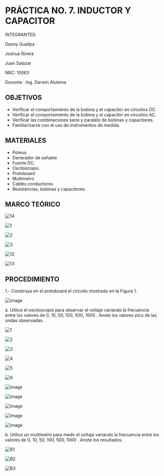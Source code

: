 # PRÁCTICA NO. 7. INDUCTOR Y CAPACITOR

INTEGRANTES:

Danny Guallpa

Joshua Rivera

Juan Salazar

NRC: 10063

Docente : Ing. Darwin Alulema

## OBJETIVOS 

- Verificar el comportamiento de la bobina y el capacitor en circuitos DC.
- Verificar el comportamiento de la bobina y el capacitor en circuitos AC.
- Verificar las combinaciones serie y paralelo de bobinas y capacitores.
- Familiarizarse con el uso de instrumentos de medida.

## MATERIALES

- Poteus
- Generador de señales
- Fuente DC.
- Osciloscopio.
- Protoboard
- Multímetro
- Cables conductores
- Resistencias, bobinas y capacitores.

## MARCO TEÓRICO

![14](https://user-images.githubusercontent.com/116693260/217032053-cf512dcc-d344-45aa-8beb-dee85b4aca60.jpg)

![1](https://user-images.githubusercontent.com/116693260/217032021-f8098299-67fb-4a68-a837-45ab74ef9181.jpg)

![2](https://user-images.githubusercontent.com/116693260/217032025-181b1362-0699-4dd8-a5d0-169de0e27b5f.jpg)

![3](https://user-images.githubusercontent.com/116693260/217032028-b05c7fa7-1b32-4a51-bff9-cce21f98781a.jpg)

![12](https://user-images.githubusercontent.com/116693260/217032099-ad5164b3-f05d-4242-8a68-246602752d3e.jpg)

![13](https://user-images.githubusercontent.com/116693260/217032104-a1ea939d-e6b5-4523-b873-b308be7f5c76.jpg)

## PROCEDIMIENTO

1.- Construya en el protoboard el circuito mostrado en la Figura 1.

![image](https://user-images.githubusercontent.com/116693260/217995753-0ac9b5b7-2b6a-4404-b31c-4a413360833a.png)

a. Utilice el osciloscopio para observar el voltaje  variando la frecuencia entre los
valores de 0, 10, 50, 100, 500, 1000 . Anote los valores pico de las ondas observadas.

![1](https://user-images.githubusercontent.com/116693260/217995336-20537562-a080-4cdb-a0bf-9689766ff205.jpg)

![2](https://user-images.githubusercontent.com/116693260/217995340-a8e3946e-7925-45ce-99d5-9ded4790dd99.jpg)

![3](https://user-images.githubusercontent.com/116693260/217995341-c88c8617-4da5-432d-bc5d-16ef3418fcc3.jpg)

![4](https://user-images.githubusercontent.com/116693260/217995342-e0c3a61f-b412-49e2-967b-cda6355ff44d.jpg)

![5](https://user-images.githubusercontent.com/116693260/217995343-5b85d59b-8ea3-4cc3-b25d-fae897be9974.jpg)

![6](https://user-images.githubusercontent.com/116693260/217995345-b110ace8-f539-4780-a87a-6efd3bc84d4b.jpg)

![image](https://user-images.githubusercontent.com/116821649/217996016-7a09bbbc-b153-448e-9b21-37047db22c8f.png)

![image](https://user-images.githubusercontent.com/116821649/217996059-695beddb-6ca6-4fc0-8470-c68a920e6221.png)

![image](https://user-images.githubusercontent.com/116821649/217996095-7336274e-5190-47a5-9a26-d22fe0563cce.png)

![image](https://user-images.githubusercontent.com/117873786/217995931-bb73d115-ad3f-4426-b447-6c93ed1c1b77.png)

![image](https://user-images.githubusercontent.com/117873786/217996217-3a707b18-ec48-408a-8827-e362ddd763a8.png)

b. Utilice un multímetro para medir el voltaje  variando la frecuencia entre los valores
de 0, 10, 50, 100, 500, 1000 . Anote los resultados.

![B1](https://user-images.githubusercontent.com/116693260/217996591-1c88ab8f-37c6-4774-af3e-79c3fa175b96.jpg)

![B2](https://user-images.githubusercontent.com/116693260/217996593-458dba0b-4ea0-4840-b3ab-cd6787591bf2.jpg)

![B3](https://user-images.githubusercontent.com/116693260/217996595-a3c44bbc-a4d8-4edb-b707-cd3684865012.jpg)


